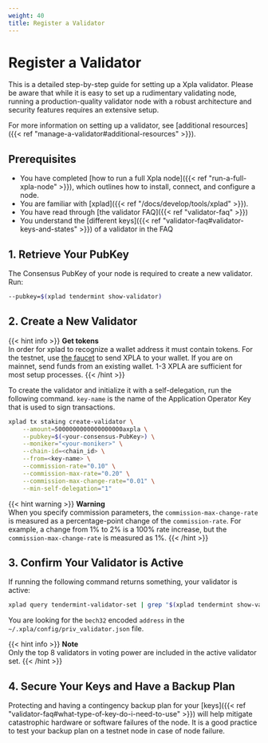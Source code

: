 ```yaml
---
weight: 40
title: Register a Validator
---
```


# Register a Validator

This is a detailed step-by-step guide for setting up a Xpla validator. Please be aware that while it is easy to set up a rudimentary validating node, running a production-quality validator node with a robust architecture and security features requires an extensive setup.

For more information on setting up a validator, see [additional resources]({{< ref "manage-a-validator#additional-resources" >}}).

## Prerequisites

- You have completed [how to run a full Xpla node]({{< ref "run-a-full-xpla-node" >}}), which outlines how to install, connect, and configure a node.
- You are familiar with [xplad]({{< ref "/docs/develop/tools/xplad" >}}).
- You have read through [the validator FAQ]({{< ref "validator-faq" >}})
- You understand the [different keys]({{< ref "validator-faq#validator-keys-and-states" >}}) of a validator in the FAQ

## 1. Retrieve Your PubKey

The Consensus PubKey of your node is required to create a new validator. Run:

```bash
--pubkey=$(xplad tendermint show-validator)
```

## 2. Create a New Validator

   {{< hint info >}}
   **Get tokens**  
   In order for xplad to recognize a wallet address it must contain tokens. For the testnet, use [the faucet](https://faucet.xpla.io/) to send XPLA to your wallet. If you are on mainnet, send funds from an existing wallet. 1-3 XPLA are sufficient for most setup processes.
   {{< /hint >}}

To create the validator and initialize it with a self-delegation, run the following command. `key-name` is the name of the Application Operator Key that is used to sign transactions.

```bash
xplad tx staking create-validator \
    --amount=5000000000000000000axpla \
    --pubkey=$(<your-consensus-PubKey>) \
    --moniker="<your-moniker>" \
    --chain-id=<chain_id> \
    --from=<key-name> \
    --commission-rate="0.10" \
    --commission-max-rate="0.20" \
    --commission-max-change-rate="0.01" \
    --min-self-delegation="1"
```

{{< hint warning >}}
**Warning**  
When you specify commission parameters, the `commission-max-change-rate` is measured as a percentage-point change of the `commission-rate`. For example, a change from 1% to 2% is a 100% rate increase, but the `commission-max-change-rate` is measured as 1%.
{{< /hint >}}

## 3. Confirm Your Validator is Active

If running the following command returns something, your validator is active:

```bash
xplad query tendermint-validator-set | grep "$(xplad tendermint show-validator)"
```

You are looking for the `bech32` encoded `address` in the `~/.xpla/config/priv_validator.json` file.

{{< hint info >}}
**Note**  
Only the top 8 validators in voting power are included in the active validator set.
{{< /hint >}}

## 4. Secure Your Keys and Have a Backup Plan

Protecting and having a contingency backup plan for your [keys]({{< ref "validator-faq#what-type-of-key-do-i-need-to-use" >}}) will help mitigate catastrophic hardware or software failures of the node.
It is a good practice to test your backup plan on a testnet node in case of node failure.
